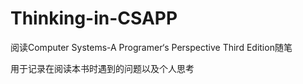 # Thinking-in-CSAPP
阅读Computer Systems-A Programer‘s Perspective Third Edition随笔

用于记录在阅读本书时遇到的问题以及个人思考
